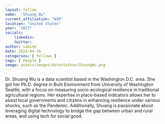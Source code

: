```yaml
---
layout: fellow
name:  "Shuang Wu"
current_affiliation: "WSP"
location: "United States"
year: "2023"
socials:
    linkedin: 
    twitter: 
author: sabine
date: 2024-04-16
categories: [ Fellows ]
tags: [ People ]
image: assets/images/datartathon/ShuangWu.png
---
```


Dr. Shuang Wu is a data scientist based in the Washington D.C. area. She got her Ph.D. degree in Built Environment from University of Washington Seattle, with a focus on measuring socio-ecological resilience in traditional agricultural regions. Her expertise in place-based indicators allows her to assist local governments and citizens in enhancing resilience under various shocks, such as the Pandemic. Additionally, Shuang is passionate about leveraging digital technology to bridge the gap between urban and rural areas, and using tech for social good.
